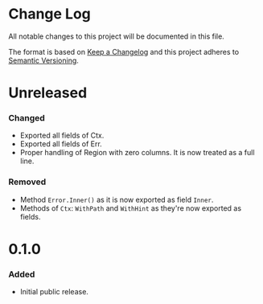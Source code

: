 Change Log
==========

All notable changes to this project will be documented in this file.

The format is based on [Keep a Changelog](http://keepachangelog.com/) and this
project adheres to [Semantic Versioning](http://semver.org/).


Unreleased
==========

### Changed

- Exported all fields of Ctx.
- Exported all fields of Err.
- Proper handling of Region with zero columns. It is now treated as a full line.

### Removed

- Method `Error.Inner()` as it is now exported as field `Inner`.
- Methods of `Ctx`: `WithPath` and `WithHint` as they're now exported as fields.

0.1.0
=====

### Added

- Initial public release.


[Unreleased]: https://github.com/nochso/ctxerr/compare/0.1.0...HEAD